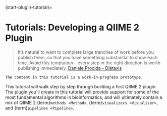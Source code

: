 (start-plugin-tutorial)=
# Tutorials: Developing a QIIME 2 Plugin

> It’s natural to want to complete large tranches of work before you publish them, so that you have something substantial to show each time. Avoid this temptation - every step in the right direction is worth publishing immediately. [Daniele Procida - Diátaxis](https://diataxis.fr/foundations/)

```{note}
The content in this tutorial is a work-in-progress prototype.
```

This tutorial will walk step by step through building a first QIIME 2 plugin.
The plugin you'll create in this tutorial will provide support for some of the most fundamental algorithms in bioinformatics, and will ultimately contain a mix of QIIME 2 {term}`methods <Method>`, {term}`visualizers <Visualizer>`, and {term}`pipelines <Pipeline>`.